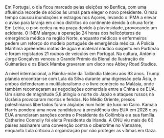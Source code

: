 Em Portugal, o dia ficou marcado pelas eleições no Benfica, com uma afluência recorde de sócios às urnas para eleger o novo presidente. O mau tempo causou inundações e estragos nos Açores, levando o IPMA a elevar o aviso para laranja em cinco distritos do continente devido à chuva forte. Em Leiria, o piso cedeu numa praça devido à pluviosidade, provocando um acidente. O INEM alargou a operação 24 horas dos helicópteros de emergência médica na região Norte, enquanto médicos e enfermeiros pedem um reforço do modelo português de emergência médica. A Polícia Marítima apreendeu motas de água e material náutico suspeito em Portimão e foram registados 21 roubos de veículos em Portugal. Na cultura, António Jorge Gonçalves venceu o Grande Prémio da Bienal de Ilustração de Guimarães e os Black Mamba gravaram um disco nos Abbey Road Studios.

A nível internacional, a Rainha-mãe da Tailândia faleceu aos 93 anos. Trump planeia encontrar-se com Lula da Silva durante uma digressão pela Ásia, e ambos defenderam o multilateralismo e o livre comércio na Malásia, onde também recomeçaram as negociações comerciais entre a China e os EUA. Um sismo de magnitude 5,8 atingiu o norte do Japão e ataques russos na Ucrânia provocaram mortos e feridos. No Médio Oriente, presos palestinianos libertados foram alojados num hotel de luxo no Cairo. Kamala Harris pondera uma nova candidatura à presidência dos EUA em 2028 e os EUA anunciaram sanções contra o Presidente da Colômbia e a sua família. Catherine Connolly foi eleita Presidente da Irlanda. A ONU viu mais de 60 países assinarem uma convenção contra o cibercrime no Vietname, enquanto Lula criticou a organização por não proteger as vítimas em Gaza.